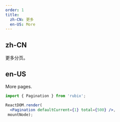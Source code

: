 ```yaml
---
order: 1
title:
  zh-CN: 更多
  en-US: More
---
```


## zh-CN

更多分页。

## en-US

More pages.

````jsx
import { Pagination } from 'rubix';

ReactDOM.render(
  <Pagination defaultCurrent={1} total={500} />,
 mountNode);
````
